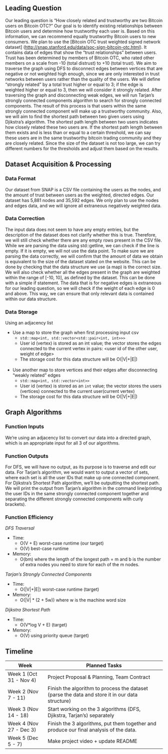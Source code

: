 ## Leading Question 
Our leading question is “How closely related and trustworthy are two Bitcoin users on Bitcoin OTC?” Our goal is to identify existing relationships between Bitcoin users and determine how trustworthy each user is. Based on this information, we can recommend equally trustworthy Bitcoin users to new consumers. We plan to use the [Bitcoin OTC trust weighted signed network dataset] (http://snap.stanford.edu/data/soc-sign-bitcoin-otc.html). It contains data of edges that show the “trust relationships” between users. Trust has been determined by members of Bitcoin OTC, who rated other members on a scale from -10 (total distrust) to +10 (total trust).
We aim to traverse the graph using DFS to disconnect edges between vertices that are negative or not weighted high enough, since we are only interested in trust networks between users rather than the quality of the users. We will define “strongly related” by a total trust higher or equal to 3; if the edge is weighted higher or equal to 3, then we will consider it strongly related. After traversing the graph and disconnecting weak edges, we will run Tarjan’s strongly connected components algorithm to search for strongly connected components. The result of this process is that users within the same strongly connected component will make up a trustworthy community.
Also, we will aim to find the shortest path between two given users using Djikstra’s algorithm. The shortest path length between two users indicates how closely related these two users are. If the shortest path length between them exists and is less than or equal to a certain threshold, we can say these users are in the same trustworthy bitcoin trading community and they are closely related. Since the size of the dataset is not too large, we can try different numbers for the thresholds and adjust them based on the results.

## Dataset Acquisition & Processing
### Data Format
Our dataset from SNAP is a CSV file containing the users as the nodes, and the amount of trust between users as the weighted, directed edges. Our dataset has 5,881 nodes and 35,592 edges. We only plan to use the nodes and edges data, and we will ignore all extraneous negatively weighted data.

### Data Correction
The input data does not seem to have any empty entries, but the description of the dataset does not clarify whether this is true. Therefore, we will still check whether there are any empty rows present in the CSV file. While we are parsing the data using std::getline, we can check if the line is empty. If it is empty, we will not use the data point. To make sure we are parsing the data correctly, we will confirm that the amount of data we obtain is equivalent to the size of the dataset stated on the website. This can be done by checking that the data structure we use (a map) is the correct size. We will also check whether all the edges present in the graph are weighted within the range of [-10, 10], as defined by the dataset. This can be done with a simple if statement. The data that is for negative edges is extraneous for our leading question, so we will check if the weight of each edge is 0 and above. This way, we can ensure that only relevant data is contained within our data structure.

### Data Storage
Using an adjacency list
- Use a map to store the graph when first processing input csv
    - `std::map<int, std::vector<std::pair<int, int>>>`
    - User id (vertex) is stored as an int value; the vector stores the edges connected to the current vertex in pairs: <user id of the other user, weight of edge>
    - The storage cost for this data structure will be O(|V|+|E|)
    <br/>
- Use another map to store vertices and their edges after disconnecting “weakly related” edges
    - `std::map<int, std::vector<int>>`
    - User id (vertex) is stored as an `int` value; the vector stores the users (vertices) connected to the current user(current vertex)
    - The storage cost for this data structure will be O(|V|+|E|)
    
## Graph Algorithms
### Function Inputs 
We’re using an adjacency list to convert our data into a directed graph, which is an appropriate input for all 3 of our algorithms. 

### Function Outputs 
For DFS, we will have no output, as its purpose is to traverse and edit our data. For Tarjan’s algorithm, we would want to output a vector of sets, where each set is all the user IDs that make up one connected component. For Djikstra’s Shortest Path algorithm, we’ll be outputting the shortest path. We will print the output from Tarjan’s algorithm in the command line(printing the user IDs in the same strongly connected component together and separating the different strongly connected components with curly brackets).

### Function Efficiency
*DFS Traversal*
  - Time: 
    - O(V + E) worst-case runtime (our target)
    - O(V) best-case runtime
  - Memory: 
    - O(bm) where the length of the longest path = m and b is the number of extra nodes you need to store for each of the m nodes.
    
*Tarjan’s Strongly Connected Components*
  - Time: 
    - O(|V|+|E|) worst-case runtime (target)
  - Memory: 
    - O(|V| * (2 + 5w)) where w is the machine word size
    
*Dijkstra Shortest Path*
  - Time: 
    - O(V*log V + E) (target)
  - Memory: 
    - O(V) using priority queue (target)


## Timeline
| Week  | Planned Tasks                                                      |
|--------------------------|-------------------------------------------------------------------------------------------------|
| Week 1 (Oct 31 - Nov 4)  | Project Proposal & Planning, Team Contract                                                      |
| Week 2 (Nov 7 - 11)      | Finish the algorithm to process the dataset (parse the data and store it in our data structure) |
| Week 3 (Nov 14 - 18)     | Start working on the 3 algorithms (DFS, Djikstra, Tarjan’s) separately                          |
| Week 4 (Nov 27 - Dec 3)  | Finish the 3 algorithms, put them together and produce our final analysis of the data.          |
| Week 5 (Dec 5 - 7)       | Make project video + update README                                                              |
